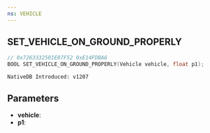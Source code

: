 ```yaml
---
ns: VEHICLE
---
```

## SET_VEHICLE_ON_GROUND_PROPERLY

```c
// 0x7263332501E07F52 0xE14FDBA6
BOOL SET_VEHICLE_ON_GROUND_PROPERLY(Vehicle vehicle, float p1);
```

```
NativeDB Introduced: v1207
```

## Parameters
* **vehicle**:
* **p1**:
